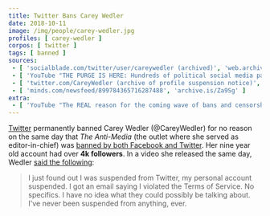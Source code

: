 ```yaml
---
title: Twitter Bans Carey Wedler
date: 2018-10-11
image: /img/people/carey-wedler.jpg
profiles: [ carey-wedler ]
corpos: [ twitter ]
tags: [ banned ]
sources:
 - [ 'socialblade.com/twitter/user/careywedler (archived)', 'web.archive.org/web/20201113142127/https://socialblade.com/twitter/user/careywedler' ]
 - [ 'YouTube "THE PURGE IS HERE: Hundreds of political social media pages deleted without warning" by Carey Wedler (11 Oct 2018)', 'youtu.be/q4zu_QS6hK4' ]
 - [ 'twitter.com/CareyWedler (archive of profile suspension notice)', 'archive.is/ZIORY' ]
 - [ 'minds.com/newsfeed/899784365716287488', 'archive.is/Za9Sg' ]
extra:
 - [ 'YouTube "The REAL reason for the coming wave of bans and censorship: what you aren''t being told" by Carey Wedler (19 Sep 2018)', 'www.youtube.com/watch?v=xN8k22F1Wfw' ]
---
```


[Twitter](/twitter/) permanently banned Carey Wedler (@CareyWedler) for no
reason on the same day that _The Anti-Media_ (the outlet where she served as
editor-in-chief) was [banned by both Facebook and
Twitter](/e/facebook-twitter-ban-antimedia/). Her nine year old account
had over **4k followers**. In a video she released the same day, Wedler [said
the following](https://youtu.be/q4zu_QS6hK4?t=49):

> I just found out I was suspended from Twitter, my personal account suspended.
> I got an email saying I violated the Terms of Service. No specifics. I have
> no idea what they could possibly be talking about. I've never been suspended
> from anything, ever.

